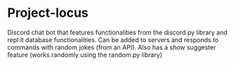 # Project-Iocus
Discord chat bot that features functionalities from the discord.py library and repl.it database functionalities. 
Can be added to servers and responds to commands with random jokes (from an API).
Also has a show suggester feature (works randomly using the random.py library)

